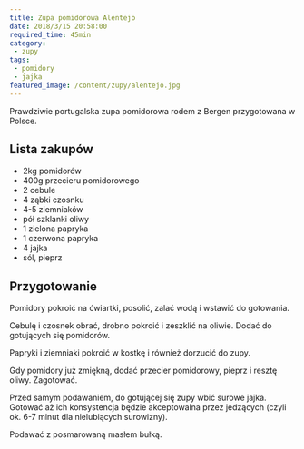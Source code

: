 ```yaml
---
title: Zupa pomidorowa Alentejo
date: 2018/3/15 20:58:00
required_time: 45min
category:
 - zupy
tags:
 - pomidory
 - jajka
featured_image: /content/zupy/alentejo.jpg
---
```


Prawdziwie portugalska zupa pomidorowa rodem z Bergen przygotowana w Polsce.

<!-- more -->

## Lista zakupów
- 2kg pomidorów
- 400g przecieru pomidorowego
- 2 cebule
- 4 ząbki czosnku
- 4-5 ziemniaków
- pół szklanki oliwy
- 1 zielona papryka
- 1 czerwona papryka
- 4 jajka
- sól, pieprz

## Przygotowanie

Pomidory pokroić na ćwiartki, posolić, zalać wodą i wstawić do gotowania.

Cebulę i czosnek obrać, drobno pokroić i zeszklić na oliwie. Dodać do gotujących się pomidorów.

Papryki i ziemniaki pokroić w kostkę i również dorzucić do zupy.

Gdy pomidory już zmiękną, dodać przecier pomidorowy, pieprz i resztę oliwy. Zagotować.

Przed samym podawaniem, do gotującej się zupy wbić surowe jajka.
Gotować aż ich konsystencja będzie akceptowalna przez jedzących (czyli ok. 6-7 minut dla nielubiących surowizny).

Podawać z posmarowaną masłem bułką.